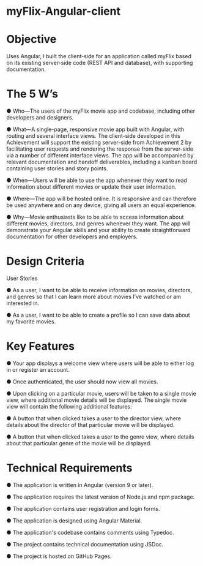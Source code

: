 # myFlix-Angular-client

# Objective
Uses Angular, I built the client-side for an application called myFlix based on
its existing server-side code (REST API and database), with supporting
documentation.

# The 5 W’s

● Who—The users of the myFlix movie app and codebase, including other developers and
designers.

● What—A single-page, responsive movie app built with Angular, with routing and several
interface views. The client-side developed in this Achievement will support the existing
server-side from Achievement 2 by facilitating user requests and rendering the response from
the server-side via a number of different interface views. The app will be accompanied by
relevant documentation and handoff deliverables, including a kanban board containing user
stories and story points.

● When—Users will be able to use the app whenever they want to read information about
different movies or update their user information.

● Where—The app will be hosted online. It is responsive and can therefore be used anywhere
and on any device, giving all users an equal experience.

● Why—Movie enthusiasts like to be able to access information about different movies,
directors, and genres whenever they want. The app will demonstrate your Angular skills and
your ability to create straightforward documentation for other developers and employers.

# Design Criteria

User Stories

● As a user, I want to be able to receive information on movies, directors, and genres so that I
can learn more about movies I’ve watched or am interested in.

● As a user, I want to be able to create a profile so I can save data about my favorite movies.

# Key Features

● Your app displays a welcome view where users will be able to either log in or register an
account.

● Once authenticated, the user should now view all movies.

● Upon clicking on a particular movie, users will be taken to a single movie view, where
additional movie details will be displayed. The single movie view will contain the following
additional features:

● A button that when clicked takes a user to the director view, where details about the
director of that particular movie will be displayed.

● A button that when clicked takes a user to the genre view, where details about that
particular genre of the movie will be displayed.

# Technical Requirements

● The application is written in Angular (version 9 or later).

● The application requires the latest version of Node.js and npm package.

● The application contains user registration and login forms.

● The application is designed using Angular Material.

● The application's codebase contains comments using Typedoc.

● The project contains technical documentation using JSDoc.

● The project is hosted on GitHub Pages.
